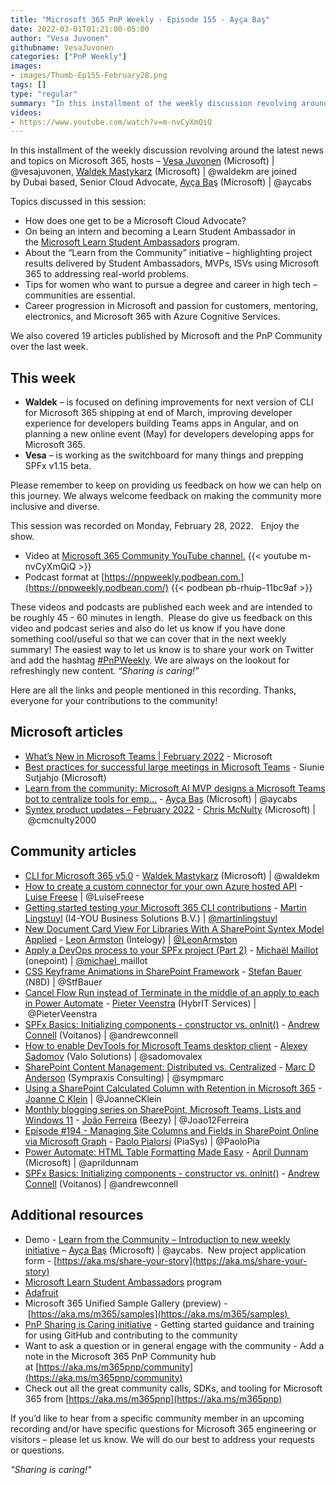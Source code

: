 ```yaml
---
title: "Microsoft 365 PnP Weekly - Episode 155 - Ayça Baş"
date: 2022-03-01T01:21:00-05:00
author: "Vesa Juvonen"
githubname: VesaJuvonen
categories: ["PnP Weekly"]
images:
- images/Thumb-Ep155-February28.png
tags: []
type: "regular"
summary: "In this installment of the weekly discussion revolving around the latest news and topics on Microsoft 365, hosts – Vesa Juvonen (Microsoft), Waldek Mastykarz (Microsoft) are joined by Dubai based, Senior Cloud Advocate, Ayça Baş (Microsoft)"
videos:
- https://www.youtube.com/watch?v=m-nvCyXmQiQ
---
```


In this installment of the weekly discussion revolving around the latest news and topics on Microsoft 365, hosts – [Vesa Juvonen](http://twitter.com/vesajuvonen) (Microsoft) | @vesajuvonen, [Waldek Mastykarz](http://twitter.com/waldekm) (Microsoft) | @waldekm are joined by Dubai based, Senior Cloud Advocate, [Ayça Baş](http://twitter.com/aycabs) (Microsoft) | @aycabs

Topics discussed in this session:

*   How does one get to be a Microsoft Cloud Advocate?  
*   On being an intern and becoming a Learn Student Ambassador in the [Microsoft Learn Student Ambassadors](https://studentambassadors.microsoft.com/) program.
*   About the “Learn from the Community” initiative – highlighting project results delivered by Student Ambassadors, MVPs, ISVs using Microsoft 365 to addressing real-world problems.
*   Tips for women who want to pursue a degree and career in high tech – communities are essential.
*   Career progression in Microsoft and passion for customers, mentoring, electronics, and Microsoft 365 with Azure Cognitive Services.

We also covered 19 articles published by Microsoft and the PnP Community over the last week. 

## This week

*   **Waldek** – is focused on defining improvements for next version of CLI for Microsoft 365 shipping at end of March, improving developer experience for developers building Teams apps in Angular, and on planning a new online event (May) for developers developing apps for Microsoft 365.     
*   **Vesa** – is working as the switchboard for many things and prepping SPFx v1.15 beta.  

Please remember to keep on providing us feedback on how we can help on this journey. We always welcome feedback on making the community more inclusive and diverse.

This session was recorded on Monday, February 28, 2022.   Enjoy the show. 

*   Video at [Microsoft 365 Community YouTube channel.](https://aka.ms/m365pnp-videos)
    {{< youtube m-nvCyXmQiQ >}}
*   Podcast format at [https://pnpweekly.podbean.com.](https://pnpweekly.podbean.com/)
    {{< podbean pb-rhuip-11bc9af >}}

These videos and podcasts are published each week and are intended to be roughly 45 - 60 minutes in length.  Please do give us feedback on this video and podcast series and also do let us know if you have done something cool/useful so that we can cover that in the next weekly summary! The easiest way to let us know is to share your work on Twitter and add the hashtag [#PnPWeekly](https://twitter.com/search?q=%23pnpweekly). We are always on the lookout for refreshingly new content. “_Sharing is caring!”_ 

Here are all the links and people mentioned in this recording. Thanks, everyone for your contributions to the community!

## Microsoft articles

*   [What’s New in Microsoft Teams | February 2022](https://techcommunity.microsoft.com/t5/microsoft-teams-blog/what-s-new-in-microsoft-teams-february-2022/ba-p/3215410) - Microsoft
*   [Best practices for successful large meetings in Microsoft Teams](https://techcommunity.microsoft.com/t5/microsoft-teams-blog/best-practices-for-successful-large-meetings-in-microsoft-teams/ba-p/3201971) - Siunie Sutjahjo (Microsoft)
*   [Learn from the community: Microsoft AI MVP designs a Microsoft Teams bot to centralize tools for emp...](https://devblogs.microsoft.com/microsoft365dev/learn-from-the-community-microsoft-ai-mvp-designs-a-microsoft-teams-bot-to-centralize-tools-for-employees/) - [Ayça Baş](https://twitter.com/aycabs) (Microsoft) | @aycabs
*   [Syntex product updates – February 2022](https://techcommunity.microsoft.com/t5/sharepoint-syntex-blog/syntex-product-updates-february-2022/ba-p/3206102) - [Chris McNulty](http://twitter.com/cmcnulty2000) (Microsoft) | @cmcnulty2000

## Community articles

*   [CLI for Microsoft 365 v5.0](https://techcommunity.microsoft.com/t5/microsoft-365-pnp-blog/cli-for-microsoft-365-v5-0/ba-p/3219956) - [Waldek Mastykarz](https://twitter.com/waldekm) (Microsoft) | @waldekm
*   [How to create a custom connector for your own Azure hosted API](https://techcommunity.microsoft.com/t5/microsoft-365-pnp-blog/how-to-create-a-custom-connector-for-your-own-azure-hosted-api/ba-p/3218944) - [Luise Freese](https://twitter.com/LuiseFreese) | @LuiseFreese
*   [Getting started testing your Microsoft 365 CLI contributions](https://www.blimped.nl/getting-started-testing-your-microsoft365-cli-contributions/) - [Martin Lingstuyl](https://twitter.com/martinlingstuyl) (I4-YOU Business Solutions B.V.) | [@martinlingstuyl](/t5/user/viewprofilepage/user-id/795423)
*   [New Document Card View For Libraries With A SharePoint Syntex Model Applied](https://www.leonarmston.com/2022/02/new-document-card-view-for-libraries-with-sharepoint-syntex-model-applied/) - [Leon Armston](https://twitter.com/LeonArmston) (Intelogy) | [@LeonArmston](/t5/user/viewprofilepage/user-id/855621)
*   [Apply a DevOps process to your SPFx project (Part 2)](https://michaelmaillot.github.io/articles/20220221-apply-devops-spfx-part2/) - [Michaël Maillot](https://twitter.com/michael_maillot) (onepoint) | [@michael](/t5/user/viewprofilepage/user-id/43617)\_maillot
*   [CSS Keyframe Animations in SharePoint Framework](https://n8d.at/css-keyframe-animations-in-sharepoint-framework) - [Stefan Bauer](https://twitter.com/StfBauer) (N8D) | @StfBauer
*   [Cancel Flow Run instead of Terminate in the middle of an apply to each in Power Automate](https://sharepains.com/2022/02/25/cancel-flow-run-terminate-power-automate/) - [Pieter Veenstra](https://twitter.com/PieterVeenstra) (HybrIT Services) | @PieterVeenstra
*   [SPFx Basics: Initializing components - constructor vs. onInit()](https://www.andrewconnell.com/blog/initialize-sharepoint-framework-components-constructor-oninit/) - [Andrew Connell](https://twitter.com/andrewconnell) (Voitanos) | @andrewconnell
*   [How to enable DevTools for Microsoft Teams desktop client](http://sadomovalex.blogspot.com/2022/02/how-to-enable-devtools-for-microsoft.html) - [Alexey Sadomov](https://twitter.com/sadomovalex) (Valo Solutions) | @sadomovalex
*   [SharePoint Content Management: Distributed vs. Centralized](https://sympmarc.com/2022/02/17/sharepoint-content-management-distributed-vs-centralized/) - [Marc D Anderson](https://twitter.com/sympmarc) (Sympraxis Consulting) | @sympmarc
*   [Using a SharePoint Calculated Column with Retention in Microsoft 365](https://joannecklein.com/2022/02/16/using-a-sharepoint-calculated-column-with-retention/) - [Joanne C Klein](https://twitter.com/JoanneCKlein) | @JoanneCKlein
*   [Monthly blogging series on SharePoint, Microsoft Teams, Lists and Windows 11](https://twitter.com/Joao12Ferreira/status/1498202994747351044) - [João Ferreira](https://twitter.com/Joao12Ferreira) (Beezy) | @Joao12Ferreira
*   [Episode #194 - Managing Site Columns and Fields in SharePoint Online via Microsoft Graph](https://www.youtube.com/watch?v=cX_mRLI9mZs) - [Paolo Pialorsi](https://twitter.com/PaoloPia) (PiaSys) | @PaoloPia
*   [Power Automate: HTML Table Formatting Made Easy](https://www.youtube.com/watch?v=lJOzBJKUfPQ) - [April Dunnam](https://twitter.com/aprildunnam) (Microsoft) | @aprildunnam
*   [SPFx Basics: Initializing components - constructor vs. onInit()](https://www.youtube.com/watch?v=asRrenO8VYw) - [Andrew Connell](https://twitter.com/andrewconnell) (Voitanos) | @andrewconnell

## Additional resources

*   Demo - [Learn from the Community – Introduction to new weekly initiative](https://youtu.be/627L2Lz5K3w?t=1382) – [Ayça Baş](http://twitter.com/aycabs) (Microsoft) | @aycabs.  New project application form - [https://aka.ms/share-your-story](https://aka.ms/share-your-story)
*   [Microsoft Learn Student Ambassadors](https://studentambassadors.microsoft.com/) program
*   [Adafruit](https://www.adafruit.com/about)
*   Microsoft 365 Unified Sample Gallery (preview) - [https://aka.ms/m365/samples](https://aka.ms/m365/samples) 
*   [PnP Sharing is Caring initiative](https://aka.ms/sharing-is-caring) \- Getting started guidance and training for using GitHub and contributing to the community
*   Want to ask a question or in general engage with the community - Add a note in the Microsoft 365 PnP Community hub at [https://aka.ms/m365pnp/community](https://aka.ms/m365pnp/community)
*   Check out all the great community calls, SDKs, and tooling for Microsoft 365 from [https://aka.ms/m365pnp](https://aka.ms/m365pnp)

If you’d like to hear from a specific community member in an upcoming recording and/or have specific questions for Microsoft 365 engineering or visitors – please let us know. We will do our best to address your requests or questions.

_"Sharing is caring!"_
